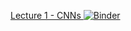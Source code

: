 [Lecture 1 - CNNs ![Binder](https://mybinder.org/badge_logo.svg)](https://mybinder.org/v2/gh/HebaNAS/D2xDL-Week8/HEAD?urlpath=%2Fdoc%2Ftree%2Fcnn.ipynb)  
